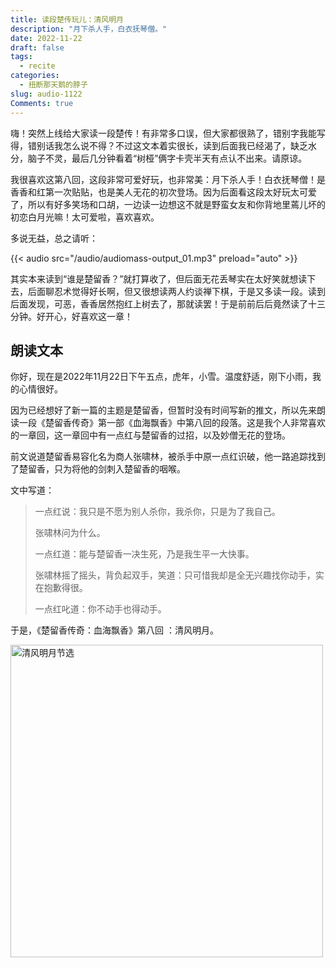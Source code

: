 ```yaml
---
title: 读段楚传玩儿：清风明月
description: "月下杀人手，白衣抚琴僧。"
date: 2022-11-22
draft: false
tags:
  - recite
categories:
  - 扭断那天鹅的脖子
slug: audio-1122
Comments: true
---
```


嗨！突然上线给大家读一段楚传！有非常多口误，但大家都很熟了，错别字我能写得，错别话我怎么说不得？不过这文本着实很长，读到后面我已经渴了，缺乏水分，脑子不灵，最后几分钟看着“树桠”俩字卡壳半天有点认不出来。请原谅。

我很喜欢这第八回，这段非常可爱好玩，也非常美：月下杀人手！白衣抚琴僧！是香香和红第一次贴贴，也是美人无花的初次登场。因为后面看这段太好玩太可爱了，所以有好多笑场和口胡，一边读一边想这不就是野蛮女友和你背地里蔫儿坏的初恋白月光嘛！太可爱啦，喜欢喜欢。

多说无益，总之请听：

{{< audio src="/audio/audiomass-output_01.mp3" preload="auto" >}}

其实本来读到“谁是楚留香？”就打算收了，但后面无花丢琴实在太好笑就想读下去，后面聊忍术觉得好长啊，但又很想读两人约谈禅下棋，于是又多读一段。读到后面发现，可恶，香香居然抱红上树去了，那就读罢！于是前前后后竟然读了十三分钟。好开心，好喜欢这一章！

## 朗读文本

你好，现在是2022年11月22日下午五点，虎年，小雪。温度舒适，刚下小雨，我的心情很好。

因为已经想好了新一篇的主题是楚留香，但暂时没有时间写新的推文，所以先来朗读一段《楚留香传奇》第一部《血海飘香》中第八回的段落。这是我个人非常喜欢的一章回，这一章回中有一点红与楚留香的过招，以及妙僧无花的登场。

前文说道楚留香易容化名为商人张啸林，被杀手中原一点红识破，他一路追踪找到了楚留香，只为将他的剑刺入楚留香的咽喉。

文中写道：

> 一点红说：我只是不愿为别人杀你，我杀你，只是为了我自己。
>
> 张啸林问为什么。
>
> 一点红道：能与楚留香一决生死，乃是我生平一大快事。
>
> 张啸林摇了摇头，背负起双手，笑道：只可惜我却是全无兴趣找你动手，实在抱歉得很。
> 
> 一点红叱道：你不动手也得动手。

于是，《楚留香传奇：血海飘香》第八回 ：清风明月。

<img src="https://raw.githubusercontent.com/Meyerclex/image/main/1.png" alt="清风明月节选" width="500">